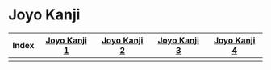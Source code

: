 
# Joyo Kanji

| Index | [Joyo Kanji 1](<./joyo-1/README.md>) | [Joyo Kanji 2](<./joyo-2/README.md>) | [Joyo Kanji 3](<./joyo-3/README.md>) | [Joyo Kanji 4](<./joyo-4/README.md>) |
| ----- | ------------------------------------ | -------------------------------- | ------------------------------------ | ------------------------------------ |
|       |                                      |                                  |                                      |                                      |
